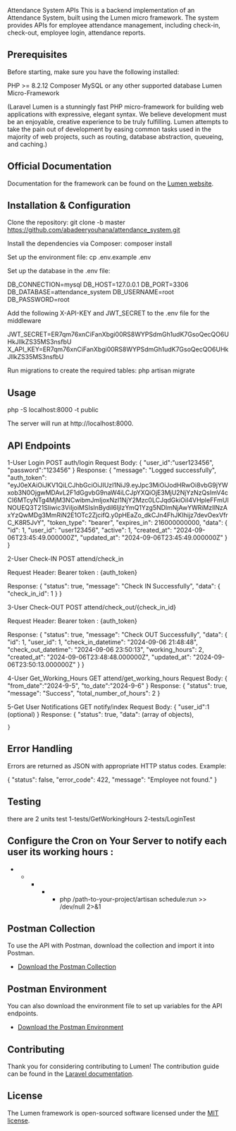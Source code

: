 Attendance System APIs
This is a backend implementation of an Attendance System, built using the Lumen micro framework. The system provides APIs for employee attendance management, including check-in, check-out, employee login, attendance reports.

## Prerequisites
Before starting, make sure you have the following installed:

PHP >= 8.2.12
Composer
MySQL or any other supported database
Lumen Micro-Framework

(Laravel Lumen is a stunningly fast PHP micro-framework for building web applications with expressive, elegant syntax. We believe development must be an enjoyable, creative experience to be truly fulfilling. Lumen attempts to take the pain out of development by easing common tasks used in the majority of web projects, such as routing, database abstraction, queueing, and caching.)
## Official Documentation

Documentation for the framework can be found on the [Lumen website](https://lumen.laravel.com/docs).

## Installation & Configuration
Clone the repository:
git clone -b master https://github.com/abadeeryouhana/attendance_system.git

Install the dependencies via Composer:
composer install

Set up the environment file:
cp .env.example .env

Set up the database in the .env file:

DB_CONNECTION=mysql
DB_HOST=127.0.0.1
DB_PORT=3306
DB_DATABASE=attendance_system
DB_USERNAME=root
DB_PASSWORD=root

Add the following X-API-KEY and JWT_SECRET to the .env file for the middleware

JWT_SECRET=ER7qm76xnCiFanXbgi00RS8WYPSdmGh1udK7GsoQecQO6UHkJllkZS35MS3nsfbU
X_API_KEY=ER7qm76xnCiFanXbgi00RS8WYPSdmGh1udK7GsoQecQO6UHkJllkZS35MS3nsfbU

Run migrations to create the required tables:
php artisan migrate

## Usage
php -S localhost:8000 -t public

The server will run at http://localhost:8000.

## API Endpoints

1-User Login
POST auth/login
Request Body:
    {
        "user_id":"user123456",
        "password":"123456"
    }
Response:
    {
        "message": "Logged successfully",
        "auth_token": "eyJ0eXAiOiJKV1QiLCJhbGciOiJIUzI1NiJ9.eyJpc3MiOiJodHRwOi8vbG9jYWxob3N0OjgwMDAvL2F1dGgvbG9naW4iLCJpYXQiOjE3MjU2NjYzNzQsImV4cCI6MTcyNTg4MjM3NCwibmJmIjoxNzI1NjY2Mzc0LCJqdGkiOiI4VHpleFFmUlNOUEQ3T21SIiwic3ViIjoiMSIsInBydiI6IjIzYmQ1Yzg5NDlmNjAwYWRiMzllNzAxYzQwMDg3MmRiN2E1OTc2ZjcifQ.y0pHEaZo_dkCJn4FhJKIhijz7devOexVfrC_K8R5JvY",
        "token_type": "bearer",
        "expires_in": 216000000000,
        "data": {
            "id": 1,
            "user_id": "user123456",
            "active": 1,
            "created_at": "2024-09-06T23:45:49.000000Z",
            "updated_at": "2024-09-06T23:45:49.000000Z"
        }
    }

2-User Check-IN
POST attend/check_in

Request Header:
Bearer token : {auth_token}

Response:
    {
        "status": true,
        "message": "Check IN Successfully",
        "data": {
            "check_in_id": 1
        }
    }

3-User Check-OUT
POST attend/check_out/{check_in_id}

Request Header:
Bearer token : {auth_token}

Response:
{
    "status": true,
    "message": "Check OUT Successfully",
    "data": {
        "id": 1,
        "user_id": 1,
        "check_in_datetime": "2024-09-06 21:48:48",
        "check_out_datetime": "2024-09-06 23:50:13",
        "working_hours": 2,
        "created_at": "2024-09-06T23:48:48.000000Z",
        "updated_at": "2024-09-06T23:50:13.000000Z"
    }
}


4-User Get_Working_Hours
GET attend/get_working_hours
Request Body:
    {
        "from_date":"2024-9-5",
        "to_date":"2024-9-6"
    }
Response:
    {
        "status": true,
        "message": "Success",
        "total_number_of_hours": 2
    }

5-Get User Notifications
GET notify/index
Request Body:
    {
        "user_id":1  (optional)
    }
Response:
    {
        "status": true,
        "data": (array of objects),
      
    }

## Error Handling
Errors are returned as JSON with appropriate HTTP status codes. Example:

{
  "status": false,
  "error_code": 422,
  "message": "Employee not found."
}

## Testing
there are 2 units test
1-tests/GetWorkingHours
2-tests/LoginTest

## Configure the Cron on Your Server to notify each user its working hours :

* * * * * php /path-to-your-project/artisan schedule:run >> /dev/null 2>&1

## Postman Collection
To use the API with Postman, download the collection and import it into Postman.

- [Download the Postman Collection](https://github.com/abadeeryouhana/attendance_system/blob/master/postman/Task_Attendance.postman_collection.json)

## Postman Environment
You can also download the environment file to set up variables for the API endpoints.

- [Download the Postman Environment](https://github.com/abadeeryouhana/attendance_system/blob/master/postman/task_attend.postman_environment.json)

## Contributing

Thank you for considering contributing to Lumen! The contribution guide can be found in the [Laravel documentation](https://laravel.com/docs/contributions).

## License

The Lumen framework is open-sourced software licensed under the [MIT license](https://opensource.org/licenses/MIT).
